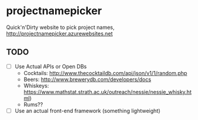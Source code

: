 # projectnamepicker
Quick'n'Dirty website to pick project names, http://projectnamepicker.azurewebsites.net

## TODO

* [ ] Use Actual APIs or Open DBs 
  * Cocktails: http://www.thecocktaildb.com/api/json/v1/1/random.php
  * Beers: http://www.brewerydb.com/developers/docs
  * Whiskeys: https://www.mathstat.strath.ac.uk/outreach/nessie/nessie_whisky.html)
  * Rums??
* [ ] Use an actual front-end framework (something lightweight)
